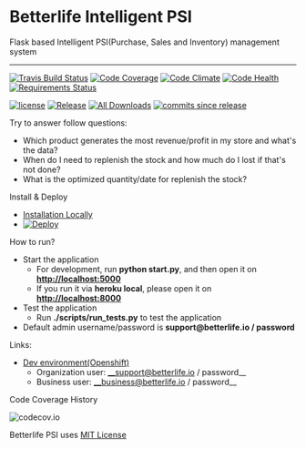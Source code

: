 
# Betterlife Intelligent PSI

Flask based Intelligent PSI(Purchase, Sales and Inventory) management system

----
[![Travis Build Status](https://img.shields.io/travis/betterlife/psi.svg?label=Travis)](https://travis-ci.org/betterlife/psi)
[![Code Coverage](https://img.shields.io/codecov/c/github/betterlife/psi.svg?label=Coverage)](http://codecov.io/github/betterlife/psi?branch=master)
[![Code Climate](https://img.shields.io/codeclimate/github/betterlife/psi.svg?label=Grade)]()
[![Code Health](https://landscape.io/github/betterlife/psi/master/landscape.svg?style=flat)](https://landscape.io/github/betterlife/psi/master)
[![Requirements Status](https://requires.io/github/betterlife/psi/requirements.svg?branch=master)](https://requires.io/github/betterlife/psi/requirements/?branch=master)

[![license](https://img.shields.io/github/license/betterlife/psi.svg)](http://doge.mit-license.org)
[![Release](https://img.shields.io/github/release/betterlife/psi.svg)](http://github.com/betterlife/psi/releases)
[![All Downloads](https://img.shields.io/github/downloads/betterlife/psi/total.svg?label=Downlaods)](http://github.com/betterlife/psi/releases)
[![commits since release](https://img.shields.io/github/commits-since/betterlife/psi/0.6.4.svg)](http://github.com/betterlife/psi/releases)

Try to answer follow questions:

  - Which product generates the most revenue/profit in my store and what's the data?
  - When do I need to replenish the stock and how much do I lost if that's not done?
  - What is the optimized quantity/date for replenish the stock?
  
Install & Deploy
  -  [Installation Locally](https://github.com/betterlife/flask-psi/wiki/Installation)
  -  [![Deploy](https://www.herokucdn.com/deploy/button.svg)](https://heroku.com/deploy)
  
How to run?
  - Start the application
    - For development, run **python start.py**, and then open it on __[http://localhost:5000](http://localhost:5000)__
    - If you run it via **heroku local**, please open it on __[http://localhost:8000](http://localhost:8000)__
  - Test the application
    - Run **./scripts/run_tests.py** to test the application
  - Default admin username/password is __support<i></i>@betterlife.io / password__

Links:

  - [Dev environment(Openshift)](https://dstore-betterlife.rhcloud.com/)
    - Organization user: __support@betterlife.io / password__
    - Business user: __business@betterlife.io / password__

Code Coverage History

![codecov.io](http://codecov.io/github/betterlife/psi/branch.svg?branch=master)
    
Betterlife PSI uses [MIT License](https://github.com/betterlife/flask-psi/blob/master/LICENSE)
